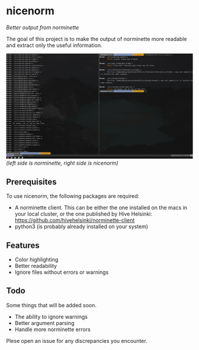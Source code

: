 # nicenorm
_Better output from norminette_

The goal of this project is to make the output of norminette more readable and extract only the useful information.

![Example image](/example.jpg)
_(left side is norminette, right side is nicenorm)_

## Prerequisites
To use nicenorm, the following packages are required:
* A norminette client. This can be either the one installed on the macs in your local cluster, or the one published by Hive Helsinki: https://github.com/hivehelsinki/norminette-client
* python3 (is probably already installed on your system)

## Features
* Color highlighting
* Better readability
* Ignore files without errors or warnings

## Todo
Some things that will be added soon.
* The ability to ignore warnings
* Better argument parsing
* Handle more norminette errors

Plese open an issue for any discrepancies you encounter.
